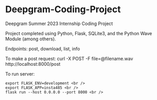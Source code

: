 # Deepgram-Coding-Project
Deepgram Summer 2023 Internship Coding Project

Project completed using Python, Flask, SQLite3, and the Python Wave Module (among others).

Endpoints: post, download, list, info

To make a post request: 
curl -X POST -F file=@filename.wav http://localhost:8000/post

To run server:
```
export FLASK_ENV=development <br />
export FLASK_APP=insta485 <br />
flask run --host 0.0.0.0 --port 8000 <br />
```
